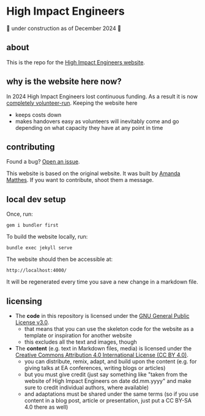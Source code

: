 # High Impact Engineers

🚧 under construction as of December 2024 🚧

## about

This is the repo for the [High Impact Engineers website](https://high-impact-engineers.github.io/).

## why is the website here now?

In 2024 High Impact Engineers lost continuous funding. As a result it is now [completely volunteer-run](https://forum.effectivealtruism.org/posts/kqQgSj3eyBM5D8B2P/high-impact-engineers-is-transitioning-to-a-volunteer-led). Keeping the website here

- keeps costs down
- makes handovers easy as volunteers will inevitably come and go depending on what capacity they have at any point in time

## contributing

Found a bug? [Open an issue](https://github.com/High-Impact-Engineers/High-Impact-Engineers.github.io/issues).

This website is based on the original website. It was built by [Amanda Matthes](https://amanda-matthes.github.io/). If you want to contribute, shoot them a message.

## local dev setup

Once, run:

```
gem i bundler first
```

To build the website locally, run:

```
bundle exec jekyll serve
```

The website should then be accessible at:

```
http://localhost:4000/
```

It will be regenerated every time you save a new change in a markdown file.

## licensing

- The **code** in this repository is licensed under the [GNU General Public License v3.0](https://www.gnu.org/licenses/gpl-3.0.html).
  - that means that you can use the skeleton code for the website as a template or inspiration for another website
  - this excludes all the text and images, though
- The **content** (e.g. text in Markdown files, media) is licensed under the [Creative Commons Attribution 4.0 International License (CC BY 4.0)](https://creativecommons.org/licenses/by/4.0/).
  - you can distribute, remix, adapt, and build upon the content (e.g. for giving talks at EA conferences, writing blogs or articles)
  - but you must give credit (just say something like "taken from the website of High Impact Engineers on date dd.mm.yyyy" and make sure to credit individual authors, where available)
  - and adaptations must be shared under the same terms (so if you use content in a blog post, article or presentation, just put a CC BY-SA 4.0 there as well)
